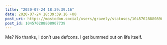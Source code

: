 ```yaml
---
title: "2020-07-24 18:39:39.16"
date: 2020-07-24 18:39:39.16 +00
post_uri: https://mastodon.social/users/gravely/statuses/104570288808907739
post_id: 104570288808907739
---
```

Me? No thanks, I don’t use defcons. I get bummed out on life itself.


